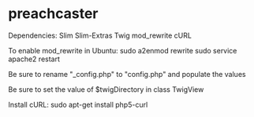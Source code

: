 preachcaster
============
Dependencies:
Slim
Slim-Extras
Twig
mod_rewrite
cURL

To enable mod_rewrite in Ubuntu: 
sudo a2enmod rewrite
sudo service apache2 restart

Be sure to rename "_config.php" to "config.php" and populate the values

Be sure to set the value of $twigDirectory in class TwigView

Install cURL: sudo apt-get install php5-curl


